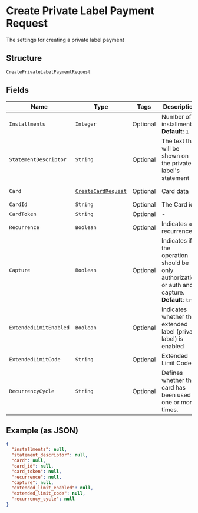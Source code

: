 
# Create Private Label Payment Request

The settings for creating a private label payment

## Structure

`CreatePrivateLabelPaymentRequest`

## Fields

| Name | Type | Tags | Description | Getter | Setter |
|  --- | --- | --- | --- | --- | --- |
| `Installments` | `Integer` | Optional | Number of installments<br>**Default**: `1` | Integer getInstallments() | setInstallments(Integer installments) |
| `StatementDescriptor` | `String` | Optional | The text that will be shown on the private label's statement | String getStatementDescriptor() | setStatementDescriptor(String statementDescriptor) |
| `Card` | [`CreateCardRequest`](../../doc/models/create-card-request.md) | Optional | Card data | CreateCardRequest getCard() | setCard(CreateCardRequest card) |
| `CardId` | `String` | Optional | The Card id | String getCardId() | setCardId(String cardId) |
| `CardToken` | `String` | Optional | - | String getCardToken() | setCardToken(String cardToken) |
| `Recurrence` | `Boolean` | Optional | Indicates a recurrence | Boolean getRecurrence() | setRecurrence(Boolean recurrence) |
| `Capture` | `Boolean` | Optional | Indicates if the operation should be only authorization or auth and capture.<br>**Default**: `true` | Boolean getCapture() | setCapture(Boolean capture) |
| `ExtendedLimitEnabled` | `Boolean` | Optional | Indicates whether the extended label (private label) is enabled | Boolean getExtendedLimitEnabled() | setExtendedLimitEnabled(Boolean extendedLimitEnabled) |
| `ExtendedLimitCode` | `String` | Optional | Extended Limit Code | String getExtendedLimitCode() | setExtendedLimitCode(String extendedLimitCode) |
| `RecurrencyCycle` | `String` | Optional | Defines whether the card has been used one or more times. | String getRecurrencyCycle() | setRecurrencyCycle(String recurrencyCycle) |

## Example (as JSON)

```json
{
  "installments": null,
  "statement_descriptor": null,
  "card": null,
  "card_id": null,
  "card_token": null,
  "recurrence": null,
  "capture": null,
  "extended_limit_enabled": null,
  "extended_limit_code": null,
  "recurrency_cycle": null
}
```

